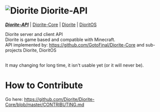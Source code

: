 # ![Diorite](http://hydra-media.cursecdn.com/minecraft.gamepedia.com/0/08/Diorite.png?version=b51c48a2486c6efd87f3ba9b13c8738a) Diorite-API

[***Diorite-API***](https://github.com/Diorite/Diorite-API) | [Diorite-Core](https://github.com/Diorite/Diorite-Core) | [Diorite](https://github.com/Diorite/Diorite) | [DioritOS](https://github.com/Diorite/DioritOS)

Diorite server and client API <br>
Diorite is game based and compatible with Minecraft.<br/>
API implemented by: https://github.com/GotoFinal/Diorite-Core and sub-projects Diorite, DioritOS <br><br>

It may changing for long time, it isn't usable yet (or it will never be).

# How to Contribute
Go here: https://github.com/Diorite/Diorite-Core/blob/master/CONTRIBUTING.md
